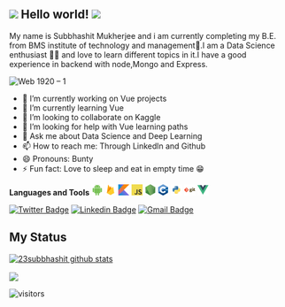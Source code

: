 ## <img src="https://github.com/abhishekapk/abhishekapk/blob/master/Assests/Hi.gif" width="29px"> Hello world!&nbsp;<img src="https://github.com/abhishekapk/abhishekapk/blob/master/Assests/Earth.gif" width="24px">


My name is Subbhashit Mukherjee and i am currently completing my B.E. from BMS institute of technology and management🚀.I am a Data Science enthusiast 👨‍💻 and love to learn different topics in it.I have a good experience in backend with node,Mongo and Express.

![Web 1920 – 1](https://user-images.githubusercontent.com/43717493/88258617-2abc2200-ccde-11ea-9c69-dd72f0458dc4.png)

- 🔭 I’m currently working on Vue projects
- 🌱 I’m currently learning Vue
- 👯 I’m looking to collaborate on Kaggle
- 🤔 I’m looking for help with Vue learning paths
- 💬 Ask me about Data Science and Deep Learning
- 📫 How to reach me: Through Linkedln and Github
- 😄 Pronouns: Bunty
- ⚡ Fun fact: Love to sleep and eat in empty time 😁

**Languages and Tools**
<code><img height="20" src="https://raw.githubusercontent.com/github/explore/80688e429a7d4ef2fca1e82350fe8e3517d3494d/topics/android/android.png"></code>
<code><img height="20" src="https://raw.githubusercontent.com/github/explore/80688e429a7d4ef2fca1e82350fe8e3517d3494d/topics/firebase/firebase.png"></code>
<code><img height="20" src="https://raw.githubusercontent.com/github/explore/80688e429a7d4ef2fca1e82350fe8e3517d3494d/topics/kotlin/kotlin.png"></code>
<code><img height="20" src="https://raw.githubusercontent.com/github/explore/80688e429a7d4ef2fca1e82350fe8e3517d3494d/topics/javascript/javascript.png"></code>
<code><img height="20" src="https://raw.githubusercontent.com/github/explore/80688e429a7d4ef2fca1e82350fe8e3517d3494d/topics/nodejs/nodejs.png"></code>
<code><img height="20" src="https://raw.githubusercontent.com/github/explore/80688e429a7d4ef2fca1e82350fe8e3517d3494d/topics/cpp/cpp.png"></code>
<code><img height="20" src="https://raw.githubusercontent.com/github/explore/80688e429a7d4ef2fca1e82350fe8e3517d3494d/topics/python/python.png"></code>
<code><img height="20" src="https://raw.githubusercontent.com/github/explore/80688e429a7d4ef2fca1e82350fe8e3517d3494d/topics/git/git.png"></code>
<code><img height="20" src="https://raw.githubusercontent.com/github/explore/80688e429a7d4ef2fca1e82350fe8e3517d3494d/topics/vue/vue.png"></code>


[![Twitter Badge](https://img.shields.io/badge/-SMukhkherjee-1ca0f1?style=flat-square&labelColor=1ca0f1&logo=twitter&logoColor=white&link=https://twitter.com/SMukhkherjee)](https://twitter.com/SMukhkherjee) [![Linkedin Badge](https://img.shields.io/badge/-subbhashitmukherjee-blue?style=flat-square&logo=Linkedin&logoColor=white&link=subbhashit-mukherjee)](https://www.linkedin.com/in/subbhashit-mukherjee-71849a148/) [![Gmail Badge](https://img.shields.io/badge/-subbhashitmukherjee@gmail.com-c14438?style=flat-square&logo=Gmail&logoColor=white&link=mailto:subbhashitmukherjee@gmail.com)](mailto:subbhashitmukherjee@gmail.com)



## My Status
[![23subbhashit github stats](https://github-readme-stats.vercel.app/api?username=23subbhashit&show_icons=true&title_color=fff&icon_color=79ff97&text_color=9f9f9f&bg_color=151515)](https://github.com/anuraghazra/github-readme-stats)

<a href="https://github.com/23subbhashit/github-readme-stats">
  <!-- Change the `github-readme-stats.anuraghazra1.vercel.app` to `github-readme-stats.vercel.app`  -->
  <img align="center" src="https://github-readme-stats.vercel.app/api/top-langs/?username=23subbhashit&theme=radical&hide=glsl,python" />
</a>

![visitors](https://komarev.com/ghpvc/?username=23subbhashit)
